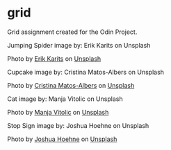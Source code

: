 # grid

Grid assignment created for the Odin Project.

Jumping Spider image by: Erik Karits on Unsplash

Photo by <a href="https://unsplash.com/@erik_karits?utm_source=unsplash&utm_medium=referral&utm_content=creditCopyText">Erik Karits</a> on <a href="https://unsplash.com/photos/BTiHUIxQT5M?utm_source=unsplash&utm_medium=referral&utm_content=creditCopyText">Unsplash</a>


Cupcake image by: Cristina Matos-Albers on Unsplash

Photo by <a href="https://unsplash.com/@matosalbers?utm_source=unsplash&utm_medium=referral&utm_content=creditCopyText">Cristina Matos-Albers</a> on <a href="https://unsplash.com/images/food/cupcake?utm_source=unsplash&utm_medium=referral&utm_content=creditCopyText">Unsplash</a>


Cat image by: Manja Vitolic on Unsplash

Photo by <a href="https://unsplash.com/@madhatterzone?utm_source=unsplash&utm_medium=referral&utm_content=creditCopyText">Manja Vitolic</a> on <a href="https://unsplash.com/images/animals/cat?utm_source=unsplash&utm_medium=referral&utm_content=creditCopyText">Unsplash</a>


Stop Sign image by: Joshua Hoehne on Unsplash

Photo by <a href="https://unsplash.com/@mrthetrain?utm_source=unsplash&utm_medium=referral&utm_content=creditCopyText">Joshua Hoehne</a> on <a href="https://unsplash.com/photos/WPrTKRw8KRQ?utm_source=unsplash&utm_medium=referral&utm_content=creditCopyText">Unsplash</a>
  
  
  
  
